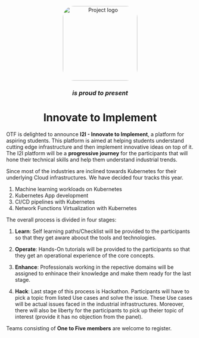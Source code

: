 <p align="center">
 <img width="200vw" style=" border-radius: 15%" src="https://avatars0.githubusercontent.com/u/53313409?s=400&u=f1971cfb209634d0246db39601de349f6db3eb32&v=4" align="center" alt="Project logo" />
 
 <h3 align="center"><i>is proud to present</i></h3>
 <h1 align="center">Innovate to Implement</h1>
</p>


OTF is delighted to announce **I2I - Innovate to Implement**, a platform for aspiring students. This platform is aimed at helping students understand cutting edge infrastructure and then implement innovative ideas on top of it. The I2I platform will be a **progressive journey** for the participants that will hone their technical skills and help them understand industrial trends.

Since most of the industries are inclined towards Kubernetes for their underlying Cloud infrastructures. We have decided four tracks this year.

1. Machine learning workloads on Kubernetes
2. Kubernetes App development
3. CI/CD pipelines with Kubernetes
4. Network Functions Virtualization with Kubernetes

The overall process is divided in four stages:

1. **Learn**: Self learning paths/Checklist will be provided to the participants so that they get aware aboout the tools and technologies.

2. **Operate**: Hands-On tutorials will be provided to the participants so that they get an operational experience of the core concepts.

3. **Enhance**: Professionals working in the repective domains will be assigned to enhinace their knowledge and make them ready for the last stage.

4. **Hack**: Last stage of this process is Hackathon. Participants will have to pick a topic from listed Use cases and solve the issue. These Use cases will be actual issues faced in the industrial infrastructures. Moreover, there will also be liberty for the participants to pick up theier topic of interest (provide it has no objection from the panel).

Teams consisting of **One to Five members** are welcome to register.